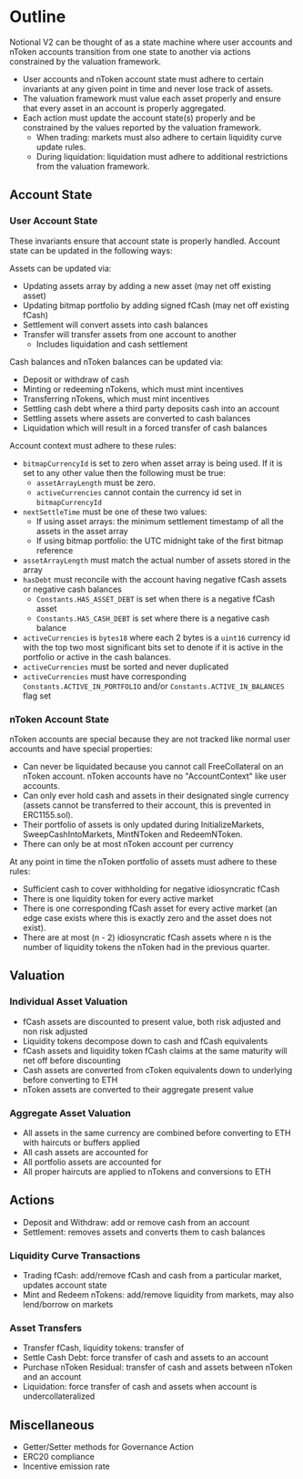 # Outline

Notional V2 can be thought of as a state machine where user accounts and nToken accounts transition from one state to another via actions constrained by the valuation framework.

- User accounts and nToken account state must adhere to certain invariants at any given point in time and never lose track of assets.
- The valuation framework must value each asset properly and ensure that every asset in an account is properly aggregated.
- Each action must update the account state(s) properly and be constrained by the values reported by the valuation framework.
    - When trading: markets must also adhere to certain liquidity curve update rules.
    - During liquidation: liquidation must adhere to additional restrictions from the valuation framework.

## Account State

### User Account State

These invariants ensure that account state is properly handled. Account state can be updated in the following ways:

Assets can be updated via:

- Updating assets array by adding a new asset (may net off existing asset)
- Updating bitmap portfolio by adding signed fCash (may net off existing fCash)
- Settlement will convert assets into cash balances
- Transfer will transfer assets from one account to another
    - Includes liquidation and cash settlement

Cash balances and nToken balances can be updated via:

- Deposit or withdraw of cash
- Minting or redeeming nTokens, which must mint incentives
- Transferring nTokens, which must mint incentives
- Settling cash debt where a third party deposits cash into an account
- Settling assets where assets are converted to cash balances
- Liquidation which will result in a forced transfer of cash balances

Account context must adhere to these rules:

- `bitmapCurrencyId` is set to zero when asset array is being used. If it is set to any other value then the following must be true:
    - `assetArrayLength` must be zero.
    - `activeCurrencies` cannot contain the currency id set in `bitmapCurrencyId`
- `nextSettleTime` must be one of these two values:
    - If using asset arrays: the minimum settlement timestamp of all the assets in the asset array
    - If using bitmap portfolio: the UTC midnight take of the first bitmap reference
- `assetArrayLength` must match the actual number of assets stored in the array
- `hasDebt` must reconcile with the account having negative fCash assets or negative cash balances
    - `Constants.HAS_ASSET_DEBT` is set when there is a negative fCash asset
    - `Constants.HAS_CASH_DEBT` is set where there is a negative cash balance
- `activeCurrencies` is `bytes18` where each 2 bytes is a `uint16` currency id with the top two most significant bits set to denote if it is active in the portfolio or active in the cash balances.
- `activeCurrencies` must be sorted and never duplicated
- `activeCurrencies` must have corresponding `Constants.ACTIVE_IN_PORTFOLIO` and/or `Constants.ACTIVE_IN_BALANCES` flag set

### nToken Account State

nToken accounts are special because they are not tracked like normal user accounts and have special properties:

- Can never be liquidated because you cannot call FreeCollateral on an nToken account. nToken accounts have no "AccountContext" like user accounts.
- Can only ever hold cash and assets in their designated single currency (assets cannot be transferred to their account, this is prevented in ERC1155.sol).
- Their portfolio of assets is only updated during InitializeMarkets, SweepCashIntoMarkets, MintNToken and RedeemNToken.
- There can only be at most nToken account per currency

At any point in time the nToken portfolio of assets must adhere to these rules:

- Sufficient cash to cover withholding for negative idiosyncratic fCash
- There is one liquidity token for every active market
- There is one corresponding fCash asset for every active market (an edge case exists where this is exactly zero and the asset does not exist).
- There are at most (n - 2) idiosyncratic fCash assets where n is the number of liquidity tokens the nToken had in the previous quarter.

## Valuation

### Individual Asset Valuation

- fCash assets are discounted to present value, both risk adjusted and non risk adjusted
- Liquidity tokens decompose down to cash and fCash equivalents
- fCash assets and liquidity token fCash claims at the same maturity will net off before discounting
- Cash assets are converted from cToken equivalents down to underlying before converting to ETH
- nToken assets are converted to their aggregate present value

### Aggregate Asset Valuation

- All assets in the same currency are combined before converting to ETH with haircuts or buffers applied
- All cash assets are accounted for
- All portfolio assets are accounted for
- All proper haircuts are applied to nTokens and conversions to ETH

## Actions

- Deposit and Withdraw: add or remove cash from an account
- Settlement: removes assets and converts them to cash balances

### Liquidity Curve Transactions

- Trading fCash: add/remove fCash and cash from a particular market, updates account state
- Mint and Redeem nTokens: add/remove liquidity from markets, may also lend/borrow on markets

### Asset Transfers

- Transfer fCash, liquidity tokens: transfer of 
- Settle Cash Debt: force transfer of cash and assets to an account
- Purchase nToken Residual: transfer of cash and assets between nToken and an account
- Liquidation: force transfer of cash and assets when account is undercollateralized

## Miscellaneous 

- Getter/Setter methods for Governance Action
- ERC20 compliance
- Incentive emission rate